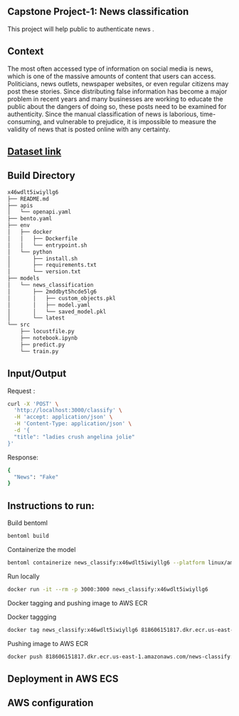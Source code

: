 
## Capstone Project-1: News classification

This project will help public to authenticate news .

## Context 
The most often accessed type of information on social media is news, which is one of the massive amounts of content that users can access. Politicians, news outlets, newspaper websites, or even regular citizens may post these stories. Since distributing false information has become a major problem in recent years and many businesses are working to educate the public about the dangers of doing so, these posts need to be examined for authenticity. Since the manual classification of news is laborious, time-consuming, and vulnerable to prejudice, it is impossible to measure the validity of news that is posted online with any certainty.

##  [Dataset link](([https://www.kaggle.com/datasets/algord/fake-news]))


## Build Directory

```sh
x46wdlt5iwiyllg6
├── README.md
├── apis
│   └── openapi.yaml
├── bento.yaml
├── env
│   ├── docker
│   │   ├── Dockerfile
│   │   └── entrypoint.sh
│   └── python
│       ├── install.sh
│       ├── requirements.txt
│       └── version.txt
├── models
│   └── news_classification
│       ├── 2mddbyt5hcde5lg6
│       │   ├── custom_objects.pkl
│       │   ├── model.yaml
│       │   └── saved_model.pkl
│       └── latest
└── src
    ├── locustfile.py
    ├── notebook.ipynb
    ├── predict.py
    └── train.py
```

## Input/Output
Request :

```sh
curl -X 'POST' \
  'http://localhost:3000/classify' \
  -H 'accept: application/json' \
  -H 'Content-Type: application/json' \
  -d '{
  "title": "ladies crush angelina jolie"
}'
```

Response:
```sh
{
  "News": "Fake"
}
```


## Instructions to run:

Build bentoml 
```sh
bentoml build
```

Containerize the model
```sh
bentoml containerize news_classify:x46wdlt5iwiyllg6 --platform linux/amd64
```

Run locally
```sh
docker run -it --rm -p 3000:3000 news_classify:x46wdlt5iwiyllg6
```

Docker tagging and pushing image to AWS ECR

Docker taggging
```sh
docker tag news_classify:x46wdlt5iwiyllg6 818606151817.dkr.ecr.us-east-1.amazonaws.com/news-classify:latest
```

Pushing image to AWS ECR
```sh
docker push 818606151817.dkr.ecr.us-east-1.amazonaws.com/news-classify:latest
```

## Deployment in AWS ECS 




## AWS configuration 


